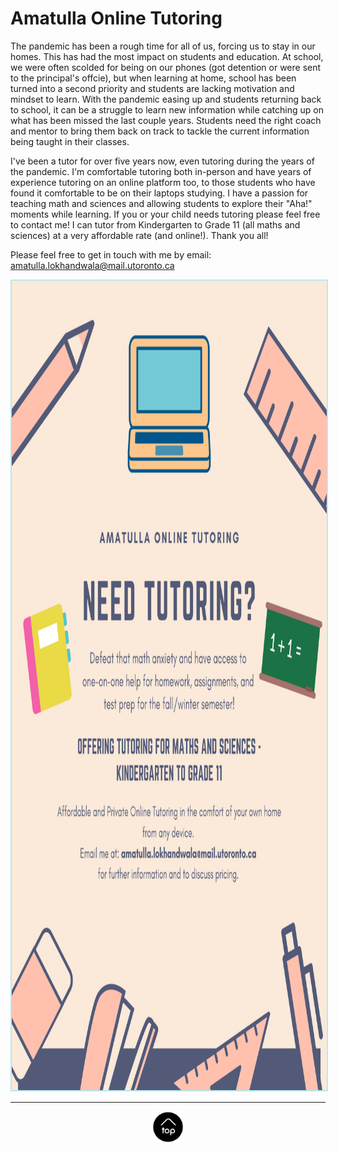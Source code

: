# Amatulla Online Tutoring 

The pandemic has been a rough time for all of us, forcing us to stay in our homes. This has had the most impact on students and education. At school, we were often scolded for being on our phones (got detention or were sent to the principal's offcie), but when learning at home, school has been turned into a second priority and students are lacking motivation and mindset to learn. With the pandemic easing up and students returning back to school, it can be a struggle to learn new information while catching up on what has been missed the last couple years. Students need the right coach and mentor to bring them back on track to tackle the current information being taught in their classes. 
<br> 

I've been a tutor for over five years now, even tutoring during the years of the pandemic. I'm comfortable tutoring both in-person and have years of experience tutoring on an online platform too, to those students who have found it comfortable to be on their laptops studying. I have a passion for teaching math and sciences and allowing students to explore their "Aha!" moments while learning. If you or your child needs tutoring please feel free to contact me! I can tutor from Kindergarten to Grade 11 (all maths and sciences) at a very affordable rate (and online!). Thank you all!
<br> 

Please feel free to get in touch with me by email: <a href="mailto:amatulla.lokhandwala@mail.utoronto.ca">amatulla.lokhandwala@mail.utoronto.ca</a>
<br>

<center>
<img src="img/Need tutoring.png" alt="flyer" style="width:1000px;height:1295px;border:2px solid #bbe7ef"></center>




* * * 
<center>
<a href="#top"><img src="img/back2top.png" alt="back to top" style="width:50px;height:50px;border:0;"></a>
</center>
